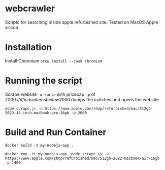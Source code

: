 # webcrawler
Scripts for searching inside apple refurbished site.
Tested on MasOS Apple silicon 

# Installation
Install Chromium `brew install --cask chromium`

# Running the script

Scrape website `-u <url>` with pricecap `-p` of 2000$. If it finds a items bellow 2000$ dumps the matches and opens the website.

```node scrape.js -u https://www.apple.com/shop/refurbished/mac/512gb-2023-14-inch-macbook-pro-16gb -p 2000```

# Build and Run Container

`docker build -t my-nodejs-app . `

`docker run -it my-nodejs-app  node scrape.js -u https://www.apple.com/shop/refurbished/mac/512gb-2022-macbook-air-16gb -p 1400`

